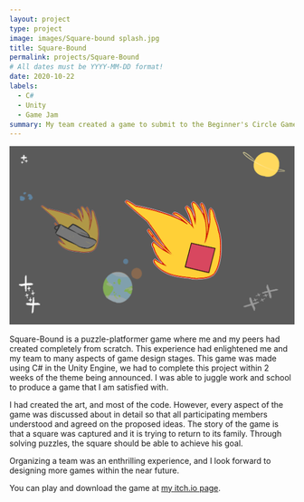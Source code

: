 ```yaml
---
layout: project
type: project
image: images/Square-bound splash.jpg
title: Square-Bound
permalink: projects/Square-Bound
# All dates must be YYYY-MM-DD format!
date: 2020-10-22
labels:
  - C#
  - Unity
  - Game Jam
summary: My team created a game to submit to the Beginner's Circle Game Jam. All assets were made from scratch.
---
```


<img class="ui image" src="../images/SquareBound.png">

Square-Bound is a puzzle-platformer game where me and my peers had created completely from scratch. This experience had enlightened me and my team to many aspects of game design
stages. This game was made using C# in the Unity Engine, we had to complete this project within 2 weeks of the theme being announced. I was able to juggle work and school to
produce a game that I am satisfied with.

I had created the art, and most of the code. However, every aspect of the game was discussed about in detail so that all participating members understood and agreed
on the proposed ideas. The story of the game is that a square was captured and it is trying to return to its family. Through solving puzzles, the square should be able to achieve
his goal.

Organizing a team was an enthrilling experience, and I look forward to designing more games within the near future. 

You can play and download the game at [my itch.io page](https://snekuchan.itch.io/square-bound).



